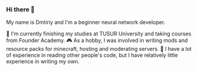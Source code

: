 ### Hi there 👋
My name is Dmtiriy and I'm a beginner neural network developer.

🌱 I'm currently finishing my studies at TUSUR University and taking courses from Founder Academy.
🎮 As a hobby, I was involved in writing mods and resource packs for minecraft, hosting and moderating servers. 
🤔 I have a lot of experience in reading other people's code, but I have relatively little experience in writing my own.




